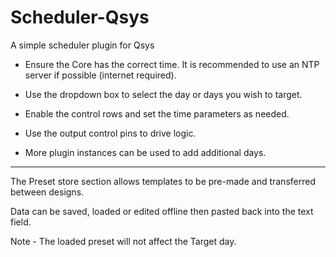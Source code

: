 # Scheduler-Qsys
A simple scheduler plugin for Qsys 

- Ensure the Core has the correct time. It is recommended to use an NTP server if possible (internet required).

- Use the dropdown box to select the day or days you wish to target.

- Enable the control rows and set the time parameters as needed.

- Use the output control pins to drive logic.

- More plugin instances can be used to add additional days.


-----------------------------

The Preset store section allows templates to be pre-made and transferred between designs.

Data can be saved, loaded or edited offline then pasted back into the text field.

Note - The loaded preset will not affect the Target day.	
